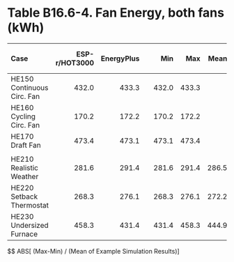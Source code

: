 # Table B16.6-4. Fan Energy, both fans (kWh)
| Case                       | ESP-r/HOT3000 | EnergyPlus |     |   Min |   Max |  Mean | Dev % $$ |     | DOE-2.1E | Analytical/Quasi-Analytical | 
|:-------------------------- | -------------:| ----------:| ---:| -----:| -----:| -----:| --------:| ---:| --------:| ---------------------------:| 
| HE150 Continuous Circ. Fan |         432.0 |      433.3 |     | 432.0 | 433.3 |       |      0.3 |     |    432.1 |                       432.0 | 
| HE160 Cycling Circ. Fan    |         170.2 |      172.2 |     | 170.2 | 172.2 |       |      1.2 |     |    172.4 |                       172.8 | 
| HE170 Draft Fan            |         473.4 |      473.1 |     | 473.1 | 473.4 |       |      0.1 |     |    473.1 |                       473.2 | 
|                            | 
| HE210 Realistic Weather    |         281.6 |      291.4 |     | 281.6 | 291.4 | 286.5 |      3.4 |     |    298.9 |                             | 
| HE220 Setback Thermostat   |         268.3 |      276.1 |     | 268.3 | 276.1 | 272.2 |      2.9 |     |    281.2 |                             | 
| HE230 Undersized Furnace   |         458.3 |      431.4 |     | 431.4 | 458.3 | 444.9 |      6.0 |     |    478.4 |                             | 

$$ ABS[ (Max-Min) / (Mean of Example Simulation Results)]


